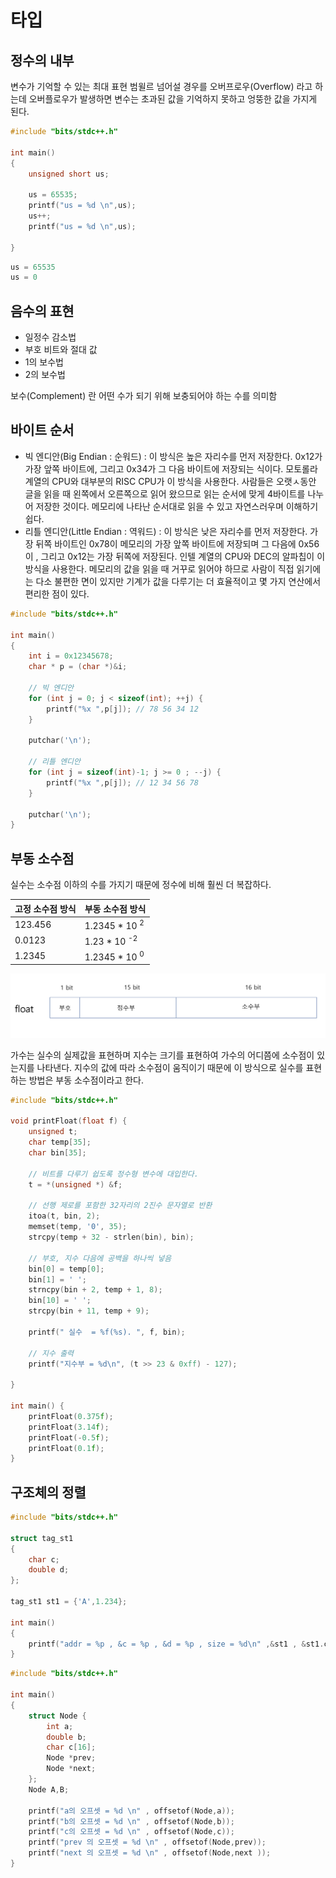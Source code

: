 # 타입

## 정수의 내부

변수가 기억할 수 있는 최대 표현 범윌르 넘어설 경우를 오버프로우(Overflow) 라고 하는데
오버플로우가 발생하면 변수는 초과된 값을 기억하지 못하고 엉뚱한 값을 가지게 된다.

```c
#include "bits/stdc++.h"

int main()
{
    unsigned short us;

    us = 65535;
    printf("us = %d \n",us);
    us++;
    printf("us = %d \n",us);
    
}
```

```c
us = 65535
us = 0
```

## 음수의 표현
- 일정수 감소법
- 부호 비트와 절대 값
- 1의 보수법
- 2의 보수법

보수(Complement) 란 어떤 수가 되기 위해 보충되어야 하는 수를 의미함

## 바이트 순서

- 빅 엔디안(Big Endian : 순워드) : 이 방식은 높은 자리수를 먼저 저장한다. 0x12가 가장 앞쪽 바이트에,
그리고 0x34가 그 다음 바이트에 저장되는 식이다. 모토롤라 계열의 CPU와 대부분의 RISC CPU가 이 방식을
사용한다. 사람들은 오랫ㅅ동안 글을 읽을 때 왼쪽에서 오른쪽으로 읽어 왔으므로 읽는 순서에 맞게 4바이트를
나누어 저장한 것이다. 메모리에 나타난 순서대로 읽을 수 있고 자연스러우며 이해하기 쉽다.
- 리틀 엔디안(Little Endian : 역워드) : 이 방식은 낮은 자리수를 먼저 저장한다. 가장 뒤쪽 바이트인
0x78이 메모리의 가장 앞쪽 바이트에 저장되며 그 다음에 0x56이 , 그리고 0x12는 가장 뒤쪽에 저장된다.
인텔 계열의 CPU와 DEC의 알파칩이 이 방식을 사용한다. 메모리의 값을 읽을 때 거꾸로 읽어야 하므로 사람이
직접 읽기에는 다소 불편한 면이 있지만  기계가 값을 다루기는 더 효율적이고 몇 가지 연산에서 편리한 점이 있다.


```c
#include "bits/stdc++.h"

int main()
{
    int i = 0x12345678;
    char * p = (char *)&i;

    // 빅 엔디안
    for (int j = 0; j < sizeof(int); ++j) {
        printf("%x ",p[j]); // 78 56 34 12
    }

    putchar('\n');
    
    // 리틀 엔디안
    for (int j = sizeof(int)-1; j >= 0 ; --j) {
        printf("%x ",p[j]); // 12 34 56 78
    }

    putchar('\n');
}
```

## 부동 소수점

실수는 소수점 이하의 수를 가지기 때문에 정수에 비해 훨씬 더 복잡하다.


|고정 소수점 방식 | 부동 소수점 방식 |
|:----|:----|
|123.456 | 1.2345 * 10 <sup>2</sup>
|0.0123 | 1.23 * 10 <sup>-2</sup>
|1.2345 | 1.2345 * 10 <sup>0</sup>

![img.png](img.png)

가수는 실수의 실제값을 표현하며 지수는 크기를 표현하여 가수의 어디쯤에 소수점이 있는지를 나타낸다.
지수의 값에 따라 소수점이 움직이기 때문에 이 방식으로 실수를 표현하는 방법은 부동 소수점이라고 한다.

```c
#include "bits/stdc++.h"

void printFloat(float f) {
    unsigned t;
    char temp[35];
    char bin[35];

    // 비트를 다루기 쉽도록 정수형 변수에 대입한다.
    t = *(unsigned *) &f;

    // 선행 제로를 포함한 32자리의 2진수 문자열로 반환
    itoa(t, bin, 2);
    memset(temp, '0', 35);
    strcpy(temp + 32 - strlen(bin), bin);

    // 부호, 지수 다음에 공백을 하나씩 넣음
    bin[0] = temp[0];
    bin[1] = ' ';
    strncpy(bin + 2, temp + 1, 8);
    bin[10] = ' ';
    strcpy(bin + 11, temp + 9);

    printf(" 실수  = %f(%s). ", f, bin);

    // 지수 출력
    printf("지수부 = %d\n", (t >> 23 & 0xff) - 127);

}

int main() {
    printFloat(0.375f);
    printFloat(3.14f);
    printFloat(-0.5f);
    printFloat(0.1f);
}

```

## 구조체의 정렬

```c
#include "bits/stdc++.h"

struct tag_st1
{
    char c;
    double d;
};

tag_st1 st1 = {'A',1.234};

int main()
{
    printf("addr = %p , &c = %p , &d = %p , size = %d\n" ,&st1 , &st1.c , &st1.d , sizeof(st1));
}
```

```c
#include "bits/stdc++.h"

int main()
{
    struct Node {
        int a;
        double b;
        char c[16];
        Node *prev;
        Node *next;
    };
    Node A,B;

    printf("a의 오프셋 = %d \n" , offsetof(Node,a));
    printf("b의 오프셋 = %d \n" , offsetof(Node,b));
    printf("c의 오프셋 = %d \n" , offsetof(Node,c));
    printf("prev 의 오프셋 = %d \n" , offsetof(Node,prev));
    printf("next 의 오프셋 = %d \n" , offsetof(Node,next ));
}
```